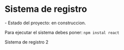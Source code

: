 <h1> Sistema de registro </h1>
- Estado del proyecto: en construccion.

Para ejecutar el sistema debes poner:
```npm instal react```

Sistema de registro 2
